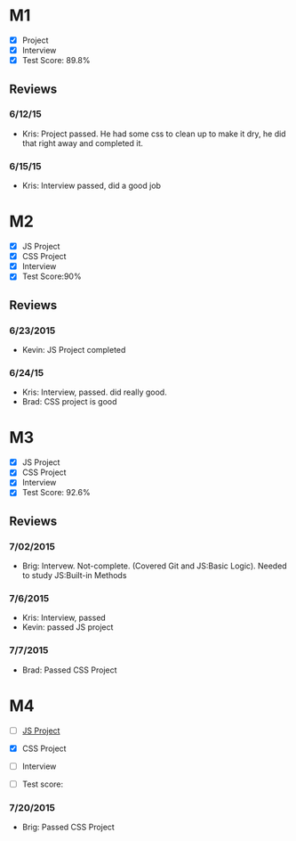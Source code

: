 # M1

- [x] Project
- [x] Interview
- [x] Test Score: 89.8%

## Reviews

### 6/12/15

- Kris: Project passed. He had some css to clean up to make it dry, he did that right away and completed it.

### 6/15/15

- Kris: Interview passed, did a good job

# M2

- [x] JS Project
- [x] CSS Project
- [x] Interview
- [x] Test Score:90%

## Reviews

### 6/23/2015

- Kevin: JS Project completed

### 6/24/15
- Kris: Interview, passed. did really good.
- Brad: CSS project is good

# M3

- [x] JS Project
- [x] CSS Project
- [x] Interview
- [x] Test Score: 92.6%

## Reviews

### 7/02/2015

- Brig: Intervew. Not-complete. (Covered Git and JS:Basic Logic). Needed to study JS:Built-in Methods

### 7/6/2015

- Kris: Interview, passed
- Kevin: passed JS project

### 7/7/2015

- Brad: Passed CSS Project

# M4

- [ ] [JS Project](https://github.com/ryanwadetaylor/TwitterProjectV2)
- [x] CSS Project
- [ ] Interview
- [ ] Test score:


### 7/20/2015

- Brig: Passed CSS Project
